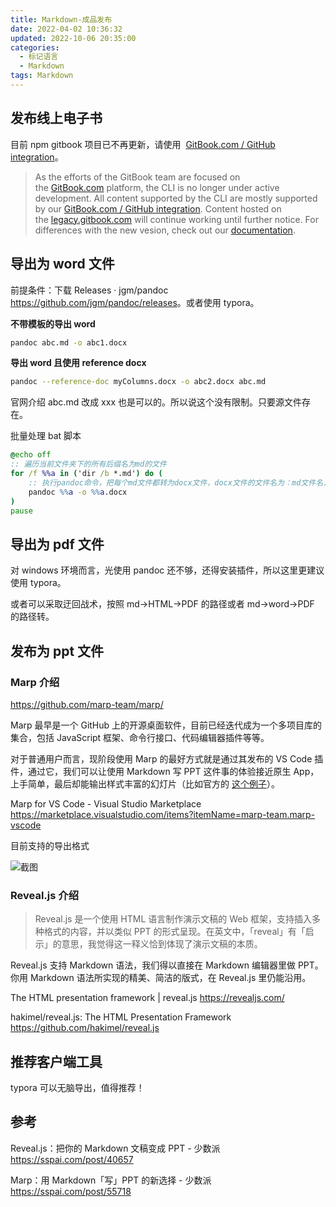 ```yaml
---
title: Markdown-成品发布
date: 2022-04-02 10:36:32
updated: 2022-10-06 20:35:00
categories:
  - 标记语言
  - Markdown
tags: Markdown
---
```


## 发布线上电子书

目前 npm gitbook 项目已不再更新，请使用  [GitBook.com / GitHub integration](https://docs.gitbook.com/integrations/github)。

> As the efforts of the GitBook team are focused on the [GitBook.com](https://www.gitbook.com/) platform, the CLI is no longer under active development.
All content supported by the CLI are mostly supported by our [GitBook.com / GitHub integration](https://docs.gitbook.com/integrations/github).
Content hosted on the [legacy.gitbook.com](https://legacy.gitbook.com/) will continue working until further notice. For differences with the new vesion, check out our [documentation](https://docs.gitbook.com/v2-changes/important-differences).

## 导出为 word 文件

前提条件：下载 Releases · jgm/pandoc <https://github.com/jgm/pandoc/releases>。或者使用 typora。

**不带模板的导出 word**

```sh
pandoc abc.md -o abc1.docx
```

**导出 word 且使用 reference docx**

```sh
pandoc --reference-doc myColumns.docx -o abc2.docx abc.md
```

官网介绍 abc.md 改成 xxx 也是可以的。所以说这个没有限制。只要源文件存在。

批量处理 bat 脚本

```bat
@echo off
:: 遍历当前文件夹下的所有后缀名为md的文件
for /f %%a in ('dir /b *.md') do (
    :: 执行pandoc命令，把每个md文件都转为docx文件，docx文件的文件名为：md文件名.md.docx
    pandoc %%a -o %%a.docx
)
pause
```

## 导出为 pdf 文件

对 windows 环境而言，光使用 pandoc 还不够，还得安装插件，所以这里更建议使用 typora。

或者可以采取迂回战术，按照 md->HTML->PDF 的路径或者 md->word->PDF 的路径转。

<!-- more -->

## 发布为 ppt 文件

### Marp 介绍

<https://github.com/marp-team/marp/>

Marp 最早是一个 GitHub 上的开源桌面软件，目前已经迭代成为一个多项目库的集合，包括 JavaScript 框架、命令行接口、代码编辑器插件等等。

对于普通用户而言，现阶段使用 Marp 的最好方式就是通过其发布的 VS Code 插件，通过它，我们可以让使用 Markdown 写 PPT 这件事的体验接近原生 App，上手简单，最后却能输出样式丰富的幻灯片（比如官方的 [这个例子](https://yhatt-marp-cli-example.netlify.com/#1)）。

Marp for VS Code - Visual Studio Marketplace
<https://marketplace.visualstudio.com/items?itemName=marp-team.marp-vscode>

目前支持的导出格式

![截图](http://likai.test.upcdn.net/%E6%A0%87%E8%AE%B0%E8%AF%AD%E8%A8%80-Markdown/Markdown-%E6%88%90%E5%93%81%E5%8F%91%E5%B8%83/1.png)

### Reveal.js 介绍

> Reveal.js 是一个使用 HTML 语言制作演示文稿的 Web 框架，支持插入多种格式的内容，并以类似 PPT 的形式呈现。在英文中，「reveal」有「启示」的意思，我觉得这一释义恰到体现了演示文稿的本质。

Reveal.js 支持 Markdown 语法，我们得以直接在 Markdown 编辑器里做 PPT。你用 Markdown 语法所实现的精美、简洁的版式，在 Reveal.js 里仍能沿用。

The HTML presentation framework | reveal.js
<https://revealjs.com/>

hakimel/reveal.js: The HTML Presentation Framework
<https://github.com/hakimel/reveal.js>

## 推荐客户端工具

typora 可以无脑导出，值得推荐！

## 参考

Reveal.js：把你的 Markdown 文稿变成 PPT - 少数派
<https://sspai.com/post/40657>

Marp：用 Markdown「写」PPT 的新选择 - 少数派
<https://sspai.com/post/55718>
